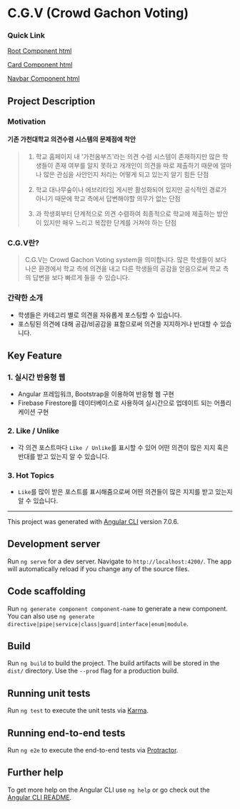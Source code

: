 # C.G.V (Crowd Gachon Voting)

### Quick Link

[Root Component html](https://github.com/YeCH94/C.G.V/blob/master/src/app/app.component.html)

[Card Component html](https://github.com/YeCH94/C.G.V/blob/master/src/app/components/cards/cards.component.html)

[Navbar Component html](https://github.com/YeCH94/C.G.V/blob/master/src/app/components/navbar/navbar.component.html)

## Project Description

### Motivation

#### 기존 가천대학교 의견수렴 시스템의 문제점에 착안

> 1. 학교 홈페이지 내 '가천옴부즈'라는 의견 수렴 시스템이 존재하지만 많은 학생들이 존재 여부를 알지 못하고 개개인이 의견을 따로 제출하기 때문에 얼마나 많은 관심을 사안인지 처리는 어떻게 되고 있는지 알기 힘든 단점
>
> 2. 학교 대나무숲이나 에브리타임 게시판 활성화되어 있지만 공식적인 경로가 아니기 때문에 학교 측에서 답변해야할 의무가 없는 단점
>
> 3. 과 학생회부터 단계적으로 의견 수렴하여 최종적으로 학교에 제출하는 방안이 있지만 매우 느리고 복잡한 단계를 거쳐야 하는 단점
>

### C.G.V란?

> C.G.V는 Crowd Gachon Voting system을 의미합니다.
> 많은 학생들이 보다 나은 환경에서 학교 측에 의견을 내고
> 다른 학생들의 공감을 얻음으로써 학교 측의 답변을 보다 빠르게 들을 수 있습니다.

### 간략한 소개

- 학생들은 카테고리 별로 의견을 자유롭게 포스팅할 수 있습니다.
- 포스팅된 의견에 대해 공감/비공감을 표함으로써 의견을 지지하거나 반대할 수 있습니다.

## Key Feature

### 1. 실시간 반응형 웹

- Angular 프레임워크, Bootstrap을 이용하여 반응형 웹 구현
- Firebase Firestore를 데이터베이스로 사용하여 실시간으로 업데이트 되는 어플리케이션 구현

### 2. Like / Unlike

- 각 의견 포스트마다 `Like / Unlike`를 표시할 수 있어 어떤 의견이 많은 지지 혹은 반대를 받고 있는지 알 수 있습니다.

### 3. Hot Topics

- `Like`를 많이 받은 포스트를 표시해줌으로써 어떤 의견들이 많은 지지를 받고 있는지 알 수 있습니다.



------

This project was generated with [Angular CLI](https://github.com/angular/angular-cli) version 7.0.6.

## Development server

Run `ng serve` for a dev server. Navigate to `http://localhost:4200/`. The app will automatically reload if you change any of the source files.

## Code scaffolding

Run `ng generate component component-name` to generate a new component. You can also use `ng generate directive|pipe|service|class|guard|interface|enum|module`.

## Build

Run `ng build` to build the project. The build artifacts will be stored in the `dist/` directory. Use the `--prod` flag for a production build.

## Running unit tests

Run `ng test` to execute the unit tests via [Karma](https://karma-runner.github.io).

## Running end-to-end tests

Run `ng e2e` to execute the end-to-end tests via [Protractor](http://www.protractortest.org/).

## Further help

To get more help on the Angular CLI use `ng help` or go check out the [Angular CLI README](https://github.com/angular/angular-cli/blob/master/README.md).
